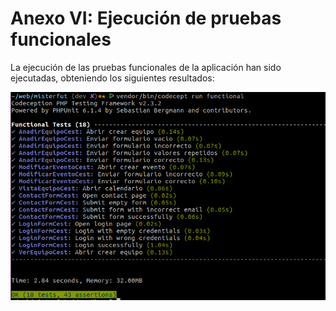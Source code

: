 Anexo VI: Ejecución de pruebas funcionales
========================

La ejecución de las pruebas funcionales de la aplicación han sido ejecutadas, obteniendo los siguientes resultados:

![Pruebas](images/pruebas-funcionales.png)
